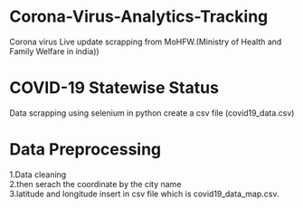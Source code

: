 # Corona-Virus-Analytics-Tracking
Corona virus Live update scrapping from MoHFW.(Ministry of Health and Family Welfare in india))
# COVID-19 Statewise Status
Data scrapping using selenium in python
create a csv file (covid19_data.csv)
# Data Preprocessing  <br/>
1.Data cleaning <br/>
2.then serach the coordinate by the city name <br/>
3.latitude and longitude insert in csv file which is covid19_data_map.csv.


